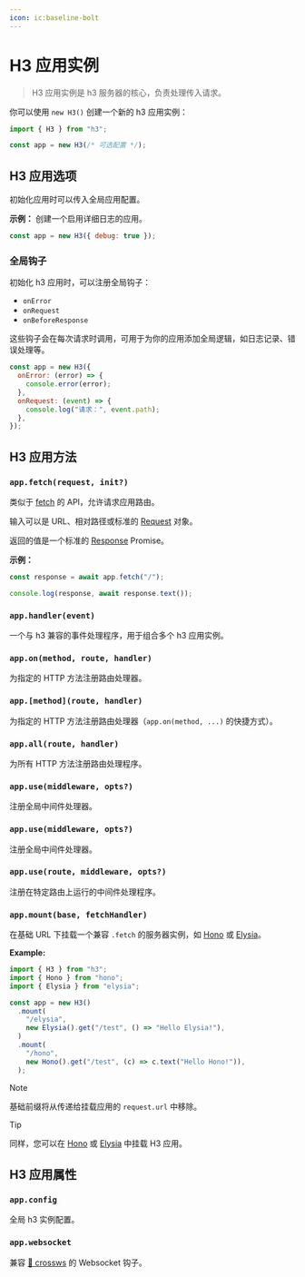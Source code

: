 ```yaml
---
icon: ic:baseline-bolt
---
```


# H3 应用实例

> H3 应用实例是 h3 服务器的核心，负责处理传入请求。

你可以使用 `new H3()` 创建一个新的 h3 应用实例：

```js [server.mjs]
import { H3 } from "h3";

const app = new H3(/* 可选配置 */);
```

## H3 应用选项

初始化应用时可以传入全局应用配置。

**示例：** 创建一个启用详细日志的应用。

```js
const app = new H3({ debug: true });
```

### 全局钩子

初始化 h3 应用时，可以注册全局钩子：

- `onError`
- `onRequest`
- `onBeforeResponse`

这些钩子会在每次请求时调用，可用于为你的应用添加全局逻辑，如日志记录、错误处理等。

```js
const app = new H3({
  onError: (error) => {
    console.error(error);
  },
  onRequest: (event) => {
    console.log("请求：", event.path);
  },
});
```

## H3 应用方法

### `app.fetch(request, init?)`

类似于 [fetch](https://developer.mozilla.org/en-US/docs/Web/API/Fetch_API) 的 API，允许请求应用路由。

输入可以是 URL、相对路径或标准的 [Request](https://developer.mozilla.org/en-US/docs/Web/API/Request) 对象。

返回的值是一个标准的 [Response](https://developer.mozilla.org/en-US/docs/Web/API/Response) Promise。

**示例：**

```ts
const response = await app.fetch("/");

console.log(response, await response.text());
```

### `app.handler(event)`

一个与 h3 兼容的事件处理程序，用于组合多个 h3 应用实例。

### `app.on(method, route, handler)`

为指定的 HTTP 方法注册路由处理器。

### `app.[method](route, handler)`

为指定的 HTTP 方法注册路由处理器（`app.on(method, ...)` 的快捷方式）。

### `app.all(route, handler)`

为所有 HTTP 方法注册路由处理程序。

### `app.use(middleware, opts?)`

注册全局中间件处理器。

### `app.use(middleware, opts?)`

注册全局中间件处理器。

### `app.use(route, middleware, opts?)`

注册在特定路由上运行的中间件处理程序。

### `app.mount(base, fetchHandler)`

在基础 URL 下挂载一个兼容 `.fetch` 的服务器实例，如 [Hono](https://hono.dev/) 或 [Elysia](https://elysiajs.com/)。

**Example:**

```js
import { H3 } from "h3";
import { Hono } from "hono";
import { Elysia } from "elysia";

const app = new H3()
  .mount(
    "/elysia",
    new Elysia().get("/test", () => "Hello Elysia!"),
  )
  .mount(
    "/hono",
    new Hono().get("/test", (c) => c.text("Hello Hono!")),
  );
```

> [!NOTE]
> 基础前缀将从传递给挂载应用的 `request.url` 中移除。

> [!TIP]
> 同样，您可以在 [Hono](https://hono.dev/docs/api/hono#mount) 或 [Elysia](https://elysiajs.com/patterns/mount#mount-1) 中挂载 H3 应用。

## H3 应用属性

### `app.config`

全局 h3 实例配置。

### `app.websocket`

兼容 [🔌 crossws](https://crossws.h3.dev/) 的 Websocket 钩子。